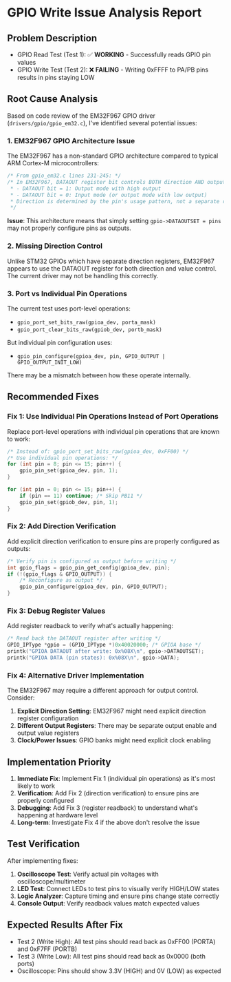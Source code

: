 # GPIO Write Issue Analysis Report

## Problem Description
- GPIO Read Test (Test 1): ✅ **WORKING** - Successfully reads GPIO pin values
- GPIO Write Test (Test 2): ❌ **FAILING** - Writing 0xFFFF to PA/PB pins results in pins staying LOW

## Root Cause Analysis

Based on code review of the EM32F967 GPIO driver (`drivers/gpio/gpio_em32.c`), I've identified several potential issues:

### 1. **EM32F967 GPIO Architecture Issue** 
The EM32F967 has a non-standard GPIO architecture compared to typical ARM Cortex-M microcontrollers:

```c
/* From gpio_em32.c lines 231-245: */
/* In EM32F967, DATAOUT register bit controls BOTH direction AND output value:
 * - DATAOUT bit = 1: Output mode with high output  
 * - DATAOUT bit = 0: Input mode (or output mode with low output)
 * Direction is determined by the pin's usage pattern, not a separate register
 */
```

**Issue**: This architecture means that simply setting `gpio->DATAOUTSET = pins` may not properly configure pins as outputs.

### 2. **Missing Direction Control**
Unlike STM32 GPIOs which have separate direction registers, EM32F967 appears to use the DATAOUT register for both direction and value control. The current driver may not be handling this correctly.

### 3. **Port vs Individual Pin Operations**
The current test uses port-level operations:
- `gpio_port_set_bits_raw(gpioa_dev, porta_mask)`
- `gpio_port_clear_bits_raw(gpiob_dev, portb_mask)`

But individual pin configuration uses:
- `gpio_pin_configure(gpioa_dev, pin, GPIO_OUTPUT | GPIO_OUTPUT_INIT_LOW)`

There may be a mismatch between how these operate internally.

## Recommended Fixes

### Fix 1: Use Individual Pin Operations Instead of Port Operations

Replace port-level operations with individual pin operations that are known to work:

```c
/* Instead of: gpio_port_set_bits_raw(gpioa_dev, 0xFF00) */
/* Use individual pin operations: */
for (int pin = 8; pin <= 15; pin++) {
    gpio_pin_set(gpioa_dev, pin, 1);
}

for (int pin = 0; pin <= 15; pin++) {
    if (pin == 11) continue; /* Skip PB11 */
    gpio_pin_set(gpiob_dev, pin, 1);
}
```

### Fix 2: Add Direction Verification

Add explicit direction verification to ensure pins are properly configured as outputs:

```c
/* Verify pin is configured as output before writing */
int gpio_flags = gpio_pin_get_config(gpioa_dev, pin);
if (!(gpio_flags & GPIO_OUTPUT)) {
    /* Reconfigure as output */
    gpio_pin_configure(gpioa_dev, pin, GPIO_OUTPUT);
}
```

### Fix 3: Debug Register Values

Add register readback to verify what's actually happening:

```c
/* Read back the DATAOUT register after writing */
GPIO_IPType *gpio = (GPIO_IPType *)0x40020000; /* GPIOA base */
printk("GPIOA DATAOUT after write: 0x%08X\n", gpio->DATAOUTSET);
printk("GPIOA DATA (pin states): 0x%08X\n", gpio->DATA);
```

### Fix 4: Alternative Driver Implementation

The EM32F967 may require a different approach for output control. Consider:

1. **Explicit Direction Setting**: EM32F967 might need explicit direction register configuration
2. **Different Output Registers**: There may be separate output enable and output value registers
3. **Clock/Power Issues**: GPIO banks might need explicit clock enabling

## Implementation Priority

1. **Immediate Fix**: Implement Fix 1 (individual pin operations) as it's most likely to work
2. **Verification**: Add Fix 2 (direction verification) to ensure pins are properly configured  
3. **Debugging**: Add Fix 3 (register readback) to understand what's happening at hardware level
4. **Long-term**: Investigate Fix 4 if the above don't resolve the issue

## Test Verification

After implementing fixes:

1. **Oscilloscope Test**: Verify actual pin voltages with oscilloscope/multimeter
2. **LED Test**: Connect LEDs to test pins to visually verify HIGH/LOW states
3. **Logic Analyzer**: Capture timing and ensure pins change state correctly
4. **Console Output**: Verify readback values match expected values

## Expected Results After Fix

- Test 2 (Write High): All test pins should read back as 0xFF00 (PORTA) and 0xF7FF (PORTB)
- Test 3 (Write Low): All test pins should read back as 0x0000 (both ports)
- Oscilloscope: Pins should show 3.3V (HIGH) and 0V (LOW) as expected
